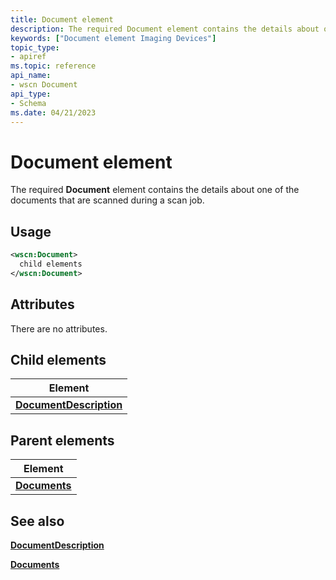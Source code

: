```yaml
---
title: Document element
description: The required Document element contains the details about one of the documents that are scanned during a scan job.
keywords: ["Document element Imaging Devices"]
topic_type:
- apiref
ms.topic: reference
api_name:
- wscn Document
api_type:
- Schema
ms.date: 04/21/2023
---
```


# Document element

The required **Document** element contains the details about one of the documents that are scanned during a scan job.

## Usage

```xml
<wscn:Document>
  child elements
</wscn:Document>
```

## Attributes

There are no attributes.

## Child elements

| Element |
|--|
| [**DocumentDescription**](documentdescription.md) |

## Parent elements

| Element |
|--|
| [**Documents**](documents.md) |

## See also

[**DocumentDescription**](documentdescription.md)

[**Documents**](documents.md)
